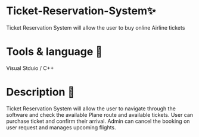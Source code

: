 # Ticket-Reservation-System✨
Ticket Reservation System will allow the user to buy online Airline tickets

# Tools & language 👀
Visual Stduio / C++

# Description 👋
Ticket Reservation System will allow the user to navigate through the software and check the available Plane route and available tickets. User can purchase ticket and confirm their arrival. Admin can cancel the booking on user request and manages upcoming flights.

